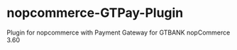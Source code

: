 # nopcommerce-GTPay-Plugin

Plugin for nopcommerce with Payment Gateway for GTBANK
nopCommerce 3.60
